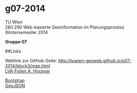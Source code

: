 g07-2014
========
TU Wien  
280.290 Web-basierte Geoinformation im Planungsprozess  
Wintersemester 2014  

**Gruppe 07**  

##Links

Weblink zur GitHub-Seite: http://tuwien-geoweb.github.io/g07-2014/block3/map.html  
[LVA-Folien A. Hocevar](http://ahocevar.net/tuwien-geoweb/)  
  
[Bootstrap](www.getbootstrap.com)  
[GeoJSON](www.geojson.io)  

